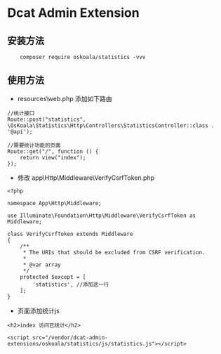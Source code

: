 # Dcat Admin Extension

## 安装方法

```
    composer require oskoala/statistics -vvv
```

## 使用方法

- resources\web.php 添加如下路由

```
//统计接口
Route::post("statistics", \OsKoala\Statistics\Http\Controllers\StatisticsController::class . '@api');

//需要统计功能的页面
Route::get("/", function () {
    return view("index");
});
```

- 修改 app\Http\Middleware\VerifyCsrfToken.php

```
<?php

namespace App\Http\Middleware;

use Illuminate\Foundation\Http\Middleware\VerifyCsrfToken as Middleware;

class VerifyCsrfToken extends Middleware
{
    /**
     * The URIs that should be excluded from CSRF verification.
     *
     * @var array
     */
    protected $except = [
        'statistics', //添加这一行
    ];
}
```

- 页面添加统计js

```
<h2>index 访问已统计</h2>

<script src="/vendor/dcat-admin-extensions/oskoala/statistics/js/statistics.js"></script>
```
